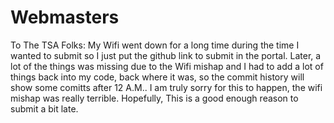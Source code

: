 # Webmasters

To The TSA Folks: My Wifi went down for a long time during the time I wanted to submit so I just put the github link to submit in the portal. Later, a lot of the things was missing due to the Wifi mishap and I had to add a lot of things back into my code, back where it was, so the commit history will show some comitts after 12 A.M.. I am truly sorry for this to happen, the wifi mishap was really terrible. Hopefully, This is a good enough reason to submit a bit late. 
